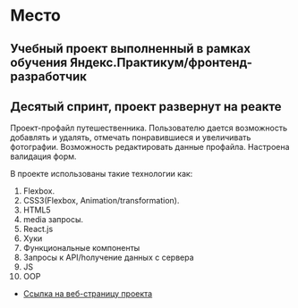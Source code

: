 # Место
## Учебный проект выполненный в рамках обучения Яндекс.Практикум/фронтенд-разработчик
## Десятый спринт, проект развернут на реакте 
Проект-профайл путешественника. Пользователю дается возможность добавлять и удалять, отмечать понравившиеся и увеличивать фотографии. Возможность редактировать данные профайла. Настроена валидация форм. 

В проекте использованы такие технологии как:

1. Flexbox. 
2. CSS3(Flexbox, Animation/transformation).
3. HTML5
4. media запросы.
5. React.js 
6. Хуки
7. Функциональные компоненты
8. Запросы к API/hолучение данных с сервера
9. JS
10. OOP

* [Ссылка на веб-страницу проекта](https://kolenhen.github.io/mesto-react)